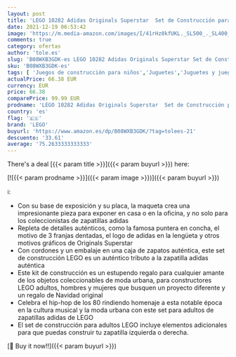 ```yaml
---
layout: post
title: 'LEGO 10282 Adidas Originals Superstar  Set de Construcción para Adultos de Maqueta de Zapatillas  Coleccionables para Exponer'
date: 2021-12-19 06:53:42
image: 'https://m.media-amazon.com/images/I/41rHz0kfUKL._SL500_._SL400_.jpg'
comments: true
category: ofertas
author: 'tole.es'
slug: 'B08WXB3GDK-es LEGO 10282 Adidas Originals Superstar Set de Construcción...'
sku: 'B08WXB3GDK-es'
tags: [ 'Juegos de construcción para niños','Juguetes','Juguetes y juegos','Sets de construcción','lego', ]
actualPrice: 66.38 EUR
currency: EUR
price: 66.38
comparePrice: 99.99 EUR
prodname: 'LEGO 10282 Adidas Originals Superstar  Set de Construcción para Adultos de Maqueta de Zapatillas  Coleccionables para Exponer'
country: 'es'
flag: '🇪🇸'
brand: 'LEGO'
buyurl: 'https://www.amazon.es/dp/B08WXB3GDK/?tag=tolees-21'
descuento: '33.61'
average: '75.2633333333333'
---
```


There's a deal [{{< param title >}}]({{< param buyurl >}})  here:

[![{{< param prodname >}}]({{< param image >}})]({{< param buyurl >}})

ℹ️:

- Con su base de exposición y su placa, la maqueta crea una impresionante pieza para exponer en casa o en la oficina, y no solo para los coleccionistas de zapatillas adidas
- Repleta de detalles auténticos, como la famosa puntera en concha, el motivo de 3 franjas dentadas, el logo de adidas en la lengüeta y otros motivos gráficos de Originals Superstar
- Con cordones y un embalaje en una caja de zapatos auténtica, este set de construcción LEGO es un auténtico tributo a la zapatilla adidas auténtica
- Este kit de construcción es un estupendo regalo para cualquier amante de los objetos coleccionables de moda urbana, para constructores LEGO adultos, hombres y mujeres que busquen un proyecto diferente y un regalo de Navidad original
- Celebra el hip-hop de los 80 rindiendo homenaje a esta notable época en la cultura musical y la moda urbana con este set para adultos de zapatillas adidas de LEGO
- El set de construcción para adultos LEGO incluye elementos adicionales para que puedas construir tu zapatilla izquierda o derecha.

[🛒 Buy it now!!]({{< param buyurl >}})
